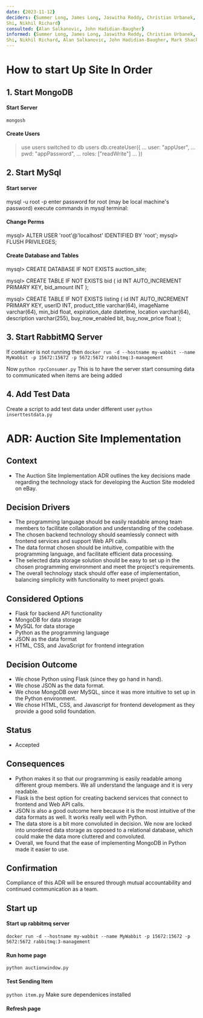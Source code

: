 ```yaml
---
date: {2023-11-12}
deciders: {Summer Long, James Long, Jaswitha Reddy, Christian Urbanek, Torres
Shi, Nikhil Richard}
consulted: {Alan Salkanovic, John Hadidian-Baugher}
informed: {Summer Long, James Long, Jaswitha Reddy, Christian Urbanek, Torres
Shi, Nikhil Richard, Alan Salkanovic, John Hadidian-Baugher, Mark Shacklette}
---
```


# How to start Up Site In Order

## 1. Start MongoDB

#### Start Server 
`mongosh`

#### Create Users 

> use users
switched to db users
> db.createUser({
...   user: "appUser",
...   pwd: "appPassword",
...   roles: ["readWrite"]
... })

## 2. Start MySql

#### Start server
mysql -u root -p
enter password for root (may be local machine's password)
execute commands in mysql terminal:

#### Change Perms
mysql> ALTER USER 'root'@'localhost' IDENTIFIED BY 'root';
mysql> FLUSH PRIVILEGES;

#### Create Database and Tables

mysql> CREATE DATABASE IF NOT EXISTS auction_site;

mysql> CREATE TABLE IF NOT EXISTS bid (
        id INT AUTO_INCREMENT PRIMARY KEY,
        bid_amount INT
      );

mysql> CREATE TABLE IF NOT EXISTS listing (
        id INT AUTO_INCREMENT PRIMARY KEY,
        userID INT,
        product_title varchar(64),
        imageName     varchar(64),
        min_bid         float,
        expiration_date datetime,
        location        varchar(64),
        description     varchar(255),
        buy_now_enabled bit,
        buy_now_price   float
      );

## 3. Start RabbitMQ Server

If container is not running then ` docker run -d --hostname my-wabbit --name MyWabbit -p 15672:15672 -p 5672:5672 rabbitmq:3-management `

Now ` python rpcConsumer.py `
This is to have the server start consuming data to communicated when items are being added

## 4. Add Test Data

Create a script to add test data under different user
` python inserttestdata.py `


# ADR: Auction Site Implementation

## Context
* The Auction Site Implementation ADR outlines the key decisions made regarding the technology stack for developing the Auction Site modeled on eBay.

## Decision Drivers
* The programming language should be easily readable among team members to facilitate collaboration and understanding of the codebase.
* The chosen backend technology should seamlessly connect with frontend services and support Web API calls.
* The data format chosen should be intuitive, compatible with the programming language, and facilitate efficient data processing.
* The selected data storage solution should be easy to set up in the chosen programming environment and meet the project's requirements.
* The overall technology stack should offer ease of implementation, balancing simplicity with functionality to meet project goals.

## Considered Options
* Flask for backend API functionality
* MongoDB for data storage
* MySQL for data storage
* Python as the programming language
* JSON as the data format
* HTML, CSS, and JavaScript for frontend integration

## Decision Outcome
* We chose Python using Flask (since they go hand in hand).
* We chose JSON as the data format.
* We chose MongoDB over MySQL, since it was more intuitive to set up in the Python environment.
* We chose HTML, CSS, and Javascript for frontend development as they provide a good solid foundation.

## Status
* Accepted

## Consequences
* Python makes it so that our programming is easily readable among different group members. We all understand the language and it is very readable.
* Flask is the best option for creating backend services that connect to frontend and Web API calls.
* JSON is also a good outcome here because it is the most intuitive of the data formats as well. It works really well with Python.
* The data store is a bit more convoluted in decision. We now are locked into unordered data storage as opposed to a relational database, which could make the data more cluttered and convoluted.
* Overall, we found that the ease of implementing MongoDB in Python made it easier to use.

## Confirmation
Compliance of this ADR will be ensured through mutual accountability and
continued communication as a team.


## Start up

#### Start up rabbitmq server
` docker run -d --hostname my-wabbit --name MyWabbit -p 15672:15672 -p 5672:5672 rabbitmq:3-management `

#### Run home page
` python auctionwindow.py `

#### Test Sending Item
` python item.py `
Make sure dependenices installed

#### Refresh page